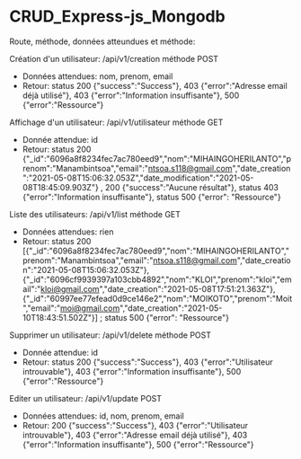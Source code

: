 # CRUD_Express-js_Mongodb
Route, méthode, données atteundues et méthode:

Création d'un utilisateur: /api/v1/creation  méthode POST
 * Données attendues: nom, prenom, email
 * Retour: status 200 {"success":"Success"}, 403 {"error":"Adresse email déjà utilisé"}, 403 {"error":"Information insuffisante"}, 500 {"error":"Ressource"}

Affichage d'un utilisateur: /api/v1/utilisateur  méthode GET
 * Donnée attendue: id
 * Retour: status 200 {"_id":"6096a8f8234fec7ac780eed9","nom":"MIHAINGOHERILANTO","prenom":"Manambintsoa","email":"ntsoa.s118@gmail.com","date_creation":"2021-05-08T15:06:32.053Z","date_modification":"2021-05-08T18:45:09.903Z"} , 200 {"success":"Aucune résultat"}, status 403 {"error":"Information insuffisante"}, status 500 {"error": "Ressource"}

Liste des utilisateurs: /api/v1/list  méthode GET
 * Données attendues: rien
 * Retour: status 200 [{"_id":"6096a8f8234fec7ac780eed9","nom":"MIHAINGOHERILANTO","prenom":"Manambintsoa","email":"ntsoa.s118@gmail.com","date_creation":"2021-05-08T15:06:32.053Z"},{"_id":"6096cf9939397a103cbb4892","nom":"KLOI","prenom":"kloi","email":"kloi@gmail.com","date_creation":"2021-05-08T17:51:21.363Z"},{"_id":"60997ee77efead0d9ce146e2","nom":"MOIKOTO","prenom":"Moit","email":"moi@gmail.com","date_creation":"2021-05-10T18:43:51.502Z"}] ; status 500 {"error": "Ressource"}

Supprimer un utilisateur: /api/v1/delete  méthode POST
 * Donnée attendue: id
 * Retour: status 200 {"success":"Success"}, 403 {"error":"Utilisateur introuvable"}, 403 {"error":"Information insuffisante"}, 500 {"error":"Ressource"}

Editer un utilisateur: /api/v1/update POST
 * Données attendues: id, nom, prenom, email
 * Retour: 200 {"success":"Success"}, 403 {"error":"Utilisateur introuvable"}, 403 {"error":"Adresse email déjà utilisé"}, 403 {"error":"Information insuffisante"}, 500 {"error":"Ressource"}
